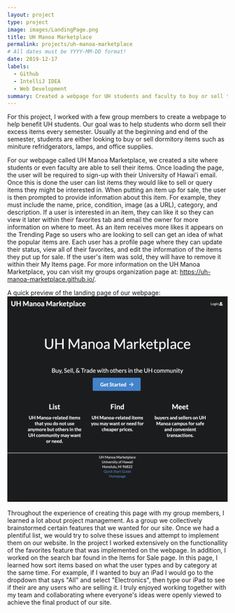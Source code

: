 ```yaml
---
layout: project
type: project
image: images/LandingPage.png
title: UH Manoa Marketplace
permalink: projects/uh-manoa-marketplace
# All dates must be YYYY-MM-DD format!
date: 2019-12-17
labels:
  - Github
  - IntelliJ IDEA
  - Web Development
summary: Created a webpage for UH students and faculty to buy or sell their items.
---
```

For this project, I worked with a few group members to create a webpage to help benefit UH students. Our goal was to help students who dorm sell their excess items every semester. Usually at the beginning and end of the semester, students are either looking to buy or sell dormitory items such as miniture refridgerators, lamps, and office supplies. 

For our webpage called UH Manoa Marketplace, we created a site where students or even faculty are able to sell their items. Once loading the page, the user will be required to sign-up with their University of Hawai'i email. Once this is done the user can list items they would like to sell or query items they might be interested in. When putting an item up for sale, the user is then prompted to provide information about this item. For example, they must include the name, price, condition, image (as a URL), category, and description. If a user is interested in an item, they can like it so they can view it later within their favorites tab and email the owner for more information on where to meet. As an item receives more likes it appears on the Trending Page so users who are looking to sell can get an idea of what the popular items are. Each user has a profile page where they can update their status, view all of their favorites, and edit the information of the items they put up for sale. If the user's item was sold, they will have to remove it within their My Items page. For more information on the UH Manoa Marketplace, you can visit my groups organization page at: <a href="https://uh-manoa-marketplace.github.io/" target="_blank">https://uh-manoa-marketplace.github.io/</a>.

A quick preview of the landing page of our webpage:
<img class="ui image" src="../images/LandingPage.png">

Throughout the experience of creating this page with my group members, I learned a lot about project management. As a group we collectively brainstormed certain features that we wanted for our site. Once we had a plentiful list, we would try to solve these issues and attempt to implement them on our website. In the project I worked extensively on the functionallity of the favorites feature that was implemented on the webpage. In addition, I worked on the search bar found in the Items for Sale page. In this page, I learned how sort items based on what the user types and by category at the same time. For example, if I wanted to buy an iPad I would go to the dropdown that says "All" and select "Electronics", then type our iPad to see if their are any users who are selling it. I truly enjoyed working together with my team and collaborating where everyone's ideas were openly viewed to achieve the final product of our site. 
